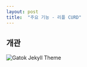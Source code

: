 ```yaml
---
layout: post
title:  "주요 기능 - 리플 CURD"
---
```

## 개관

 ![Gatok Jekyll Theme]({{site.baseurl}}/images/4-1.png)<br>
<br>
<br>
